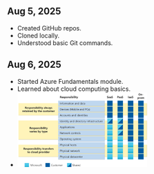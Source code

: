  
## Aug 5, 2025
- Created GitHub repos.
- Cloned locally.
- Understood basic Git commands.

## Aug 6, 2025
- Started Azure Fundamentals module.
- Learned about cloud computing basics.
- <img src="assets/screenshots/azure-learn-1.png" width="300">
